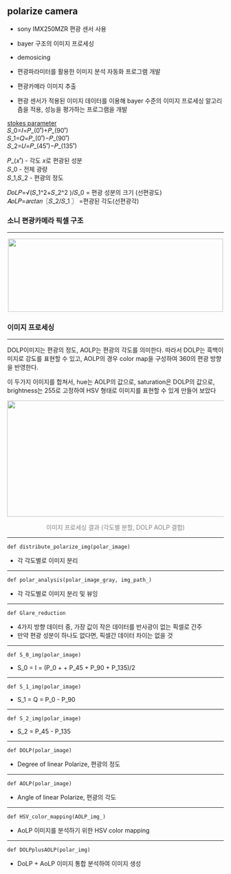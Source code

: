 ## polarize camera 

- sony IMX250MZR 편광 센서 사용
- bayer 구조의 이미지 프로세싱  

- demosicing
- 편광파라미터를 활용한 이미지 분석 자동화 프로그램 개발  
- 편광카메라 이미지 추출
- 편광 센서가 적용된 이미지 데이터를 이용해 bayer 수준의 이미지 프로세싱 알고리즘을 적용, 성능을 평가하는 프로그램을 개발 

[stokes parameter](https://en.wikipedia.org/wiki/Stokes_parameters)  
𝑆_0=𝐼=𝑃_(0˚)+𝑃_(90˚)  
𝑆_1=𝑄=𝑃_(0˚)−𝑃_(90˚)  
𝑆_2=𝑈=𝑃_(45˚)−𝑃_(135˚)  
  
𝑃_(𝑥˚)  - 각도 𝑥로 편광된 성분  
𝑆_0 - 전체 광량  
𝑆_1,𝑆_2  - 편광의 정도  

𝐷𝑜𝐿𝑃=√(𝑆_1^2+𝑆_2^2 )/𝑆_0    = 편광 성분의 크기 (선편광도)   
𝐴𝑜𝐿𝑃=𝑎𝑟𝑐𝑡𝑎𝑛⁡〖𝑆_2/𝑆_1 〗  =편광된 각도(선편광각) 



### 소니 편광카메라 픽셀 구조
---
<center><img src="https://github.com/lucas-korea/adas_sensor_project/assets/57425658/f99b12be-6bd2-4977-a78b-a8f6bc52d3c0" width="500" height="170"></center>  



### **이미지 프로세싱**  
---
DOLP이미지는 편광의 정도, AOLP는 편광의 각도를 의미한다. 따라서 DOLP는 흑백이미지로 강도를 표현할 수 있고, AOLP의 경우 color map을 구성하여 360의 편광 방향을 반영한다. 

 

이 두가지 이미지를 합쳐서, hue는 AOLP의 값으로,  saturation은 DOLP의 값으로, brightness는 255로 고정하여 HSV 형태로 이미지를 표현할 수 있게 만들어 보았다


<center><img src="https://github.com/lucas-korea/FLIR_LUCID_acquire/assets/57425658/f84194a9-dc2d-4388-8de9-c2cfe949dda1" width="650" height="270"></center>  
<p align="center" style="color:gray">
   이미지 프로세싱 결과
   (각도별 분할, DOLP AOLP 결합)
</p>

 ***
```
def distribute_polarize_img(polar_image)
```
- 각 각도별로 이미지 분리

 ***
```
def polar_analysis(polar_image_gray, img_path_)
```  
- 각 각도별로 이미지 분리 및 뷰잉
 ***

```
def Glare_reduction
```
- 4가지 방향 데이터 중, 가장 값이 작은 데이터를 반사광이 없는 픽셀로 간주
- 만약 편광 성분이 하나도 없다면, 픽셀간 데이터 차이는 없을 것
 ***

```
def S_0_img(polar_image)
```
- S_0 = I = (P_0 + + P_45 + P_90 + P_135)/2

 ***

```
def S_1_img(polar_image)
```
- S_1 = Q = P_0 - P_90
***

```
def S_2_img(polar_image)
```
- S_2 = P_45 - P_135
 ***

```
def DOLP(polar_image)
```
- Degree of linear Polarize, 편광의 정도
 ***

```
def AOLP(polar_image)
```
- Angle of linear Polarize, 편광의 각도
 ***

```
def HSV_color_mapping(AOLP_img_)
```
 - AoLP 이미지를 분석하기 위한 HSV color mapping 
 ***

```
def DOLPplusAOLP(polar_img)
```
- DoLP + AoLP 이미지 통합 분석하여 이미지 생성